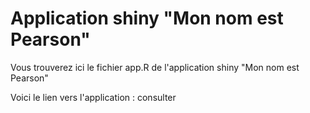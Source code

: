 # Application shiny "Mon nom est Pearson"

Vous trouverez ici le fichier app.R de l'application shiny "Mon nom est Pearson"

Voici le lien vers l'application : consulter
